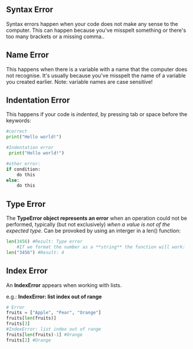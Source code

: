 ## Syntax Error
Syntax errors happen when your code does not make any sense to the computer. This can happen because you've misspelt something or there's too many brackets or a missing comma..

## Name Error 
This happens when there is a variable with a name that the computer does not recognise. It's usually because you've misspelt the name of a variable you created earlier. Note: variable names are case sensitive!

## Indentation Error
This happens if your code is *indented*, by pressing tab or space before the keywords:
``` python
#correct
print("Hello world!")

#Indentation error
 print("Hello world!")

#other error:
if condition:
	do this
else:
	do this
```

## Type Error
The **TypeError object represents an error** when an operation could not be performed, typically (but not exclusively) *when a value is not of the expected type*.
Can be provoked by using an interger in a len() function:
``` python
len(3456) #Result: Type error
	#If we format the number as a **string** the function will work:
len("3456") #Result: 4
```

## Index Error
An **IndexError** appears when working with lists. 

e.g.: **IndexError: list index out of range**
``` python
# Error
fruits = ["Apple", "Pear", "Orange"]
fruits[len(fruits)]
fruits[3]
#IndexError: list index out of range
fruits[len(fruits)-1] #Orange
fruits[2] #Orange
```